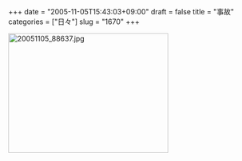 +++
date = "2005-11-05T15:43:03+09:00"
draft = false
title = "事故"
categories = ["日々"]
slug = "1670"
+++

<img src="http://ieiriblog.img.jugem.cc/20051105_88637.jpg" class="pict" width="320" height="240" alt="20051105_88637.jpg" />
